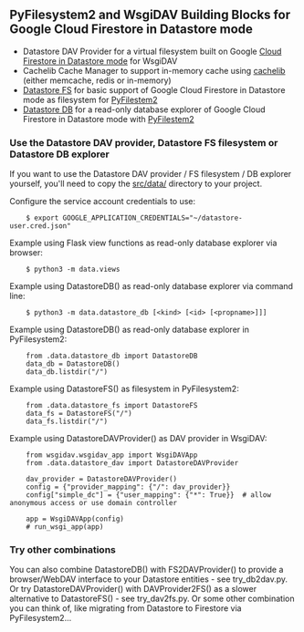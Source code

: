 ## PyFilesystem2 and WsgiDAV Building Blocks for Google Cloud Firestore in Datastore mode

  * Datastore DAV Provider for a virtual filesystem built on Google [Cloud Firestore in Datastore mode](https://cloud.google.com/datastore/docs/) for WsgiDAV
  * Cachelib Cache Manager to support in-memory cache using [cachelib](https://github.com/pallets/cachelib) (either memcache, redis or in-memory)
  * [Datastore FS](https://github.com/mikespub-org/mp-fs-wsgidav/blob/master/src/data/datastore_fs.py) for basic support of Google Cloud Firestore in Datastore mode as filesystem for [PyFilestem2](https://docs.pyfilesystem.org/)
  * [Datastore DB](https://github.com/mikespub-org/mp-fs-wsgidav/blob/master/src/data/datastore_db.py) for a read-only database explorer of Google Cloud Firestore in Datastore mode with [PyFilestem2](https://docs.pyfilesystem.org/)

### Use the Datastore DAV provider, Datastore FS filesystem or Datastore DB explorer ###

If you want to use the Datastore DAV provider / FS filesystem / DB explorer yourself, you'll need to copy the [src/data/](https://github.com/mikespub-org/mp-fs-wsgidav/tree/master/src/data) directory to your project.

Configure the service account credentials to use:

```
    $ export GOOGLE_APPLICATION_CREDENTIALS="~/datastore-user.cred.json"
```

Example using Flask view functions as read-only database explorer via browser:

```
    $ python3 -m data.views
```

Example using DatastoreDB() as read-only database explorer via command line:

```
    $ python3 -m data.datastore_db [<kind> [<id> [<propname>]]]
```

Example using DatastoreDB() as read-only database explorer in PyFilesystem2:

```
    from .data.datastore_db import DatastoreDB
    data_db = DatastoreDB()
    data_db.listdir("/")
```

Example using DatastoreFS() as filesystem in PyFilesystem2:

```
    from .data.datastore_fs import DatastoreFS
    data_fs = DatastoreFS("/")
    data_fs.listdir("/")
```

Example using DatastoreDAVProvider() as DAV provider in WsgiDAV:

```
    from wsgidav.wsgidav_app import WsgiDAVApp
    from .data.datastore_dav import DatastoreDAVProvider
    
    dav_provider = DatastoreDAVProvider()
    config = {"provider_mapping": {"/": dav_provider}}
    config["simple_dc"] = {"user_mapping": {"*": True}}  # allow anonymous access or use domain controller
    
    app = WsgiDAVApp(config)
    # run_wsgi_app(app)
```

### Try other combinations ###

You can also combine DatastoreDB() with FS2DAVProvider() to provide a browser/WebDAV interface to your Datastore entities - see try_db2dav.py.
Or try DatastoreDAVProvider() with DAVProvider2FS() as a slower alternative to DatastoreFS() - see try_dav2fs.py.
Or some other combination you can think of, like migrating from Datastore to Firestore via PyFilesystem2...

